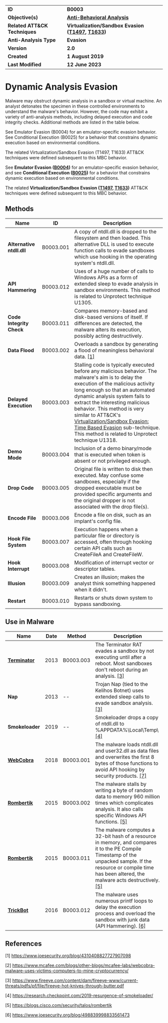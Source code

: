 <table>
<tr>
<td><b>ID</b></td>
<td><b>B0003</b></td>
</tr>
<tr>
<td><b>Objective(s)</b></td>
<td><b><a href="../anti-behavioral-analysis">Anti-Behavioral Analysis</a></b></td>
</tr>
<tr>
<td><b>Related ATT&CK Techniques</b></td>
<td><b>Virtualization/Sandbox Evasion (<a href="https://attack.mitre.org/techniques/T1497/">T1497</a>, <a href="https://attack.mitre.org/techniques/T1633/">T1633</a>)</b></td>
</tr>
<tr>
<td><b>Anti-Analysis Type</b></td>
<td><b>Evasion</b></td>
</tr>
<tr>
<td><b>Version</b></td>
<td><b>2.0</b></td>
</tr>
<tr>
<td><b>Created</b></td>
<td><b>1 August 2019</b></td>
</tr>
<tr>
<td><b>Last Modified</b></td>
<td><b>12 June 2023</b></td>
</tr>
</table>


# Dynamic Analysis Evasion

Malware may obstruct dynamic analysis in a sandbox or virtual machine. An analyst detonates the specimen in these controlled environments to understand the malware's behavior. However, the code may exhibit a variety of anti-analysis methods, including delayed execution and code integrity checks. Additional methods are listed in the table below.

See Emulator Evasion (B0004) for an emulator-specific evasion behavior. See Conditional Execution (B0025) for a behavior that constrains dynamic execution based on environmental conditions.

The related Virtualization/Sandbox Evasion (T1497, T1633) ATT&CK techniques were defined subsequent to this MBC behavior.


See **Emulator Evasion ([B0004](../anti-behavioral-analysis/emulator-evasion.md))** for an emulator-specific evasion behavior, and see **Conditional Execution ([B0025](../anti-behavioral-analysis/execution-guardrails.md))** for a behavior that constrains dynamic execution based on environmental conditions. 

The related **Virtualization/Sandbox Evasion ([T1497](https://attack.mitre.org/techniques/T1497/), [T1633](https://attack.mitre.org/techniques/T1633/))** ATT&CK techniques were defined subsequent to this MBC behavior.

## Methods

|Name|ID|Description|
|---|---|---|
|**Alternative ntdll.dll**|B0003.001|A copy of ntdll.dll is dropped to the filesystem and then loaded. This alternative DLL is used to execute function calls to evade sandboxes which use hooking in the operating system's ntdll.dll.|
|**API Hammering**|B0003.012|Uses of a huge number of calls to Windows APIs as a form of extended sleep to evade analysis in sandbox environments. This method is related to Unprotect technique U1305.|
|**Code Integrity Check**|B0003.011|Compares memory-based and disk-based versions of itself. If differences are detected, the malware alters its execution, possibly acting destructively.|
|**Data Flood**|B0003.002|Overloads a sandbox by generating a flood of meaningless behavioral data. [[1]](#1)|
|**Delayed Execution**|B0003.003|Stalling code is typically executed before any malicious behavior. The malware's aim is to delay the execution of the malicious activity long enough so that an automated dynamic analysis system fails to extract the interesting malicious behavior. This method is very similar to ATT&CK's [Virtualization/Sandbox Evasion: Time Based Evasion](https://attack.mitre.org/techniques/T1497/003/) sub-technique. This method is related to Unprotect technique U1318.|
|**Demo Mode**|B0003.004|Inclusion of a demo binary/mode that is executed when token is absent or not privileged enough.|
|**Drop Code**|B0003.005|Original file is written to disk then executed. May confuse some sandboxes, especially if the dropped executable must be provided specific arguments and the original dropper is not associated with the drop file(s).|
|**Encode File**|B0003.006|Encode a file on disk, such as an implant's config file.|
|**Hook File System**|B0003.007|Execution happens when a particular file or directory is accessed, often through hooking certain API calls such as CreateFileA and CreateFileW.|
|**Hook Interrupt**|B0003.008|Modification of interrupt vector or descriptor tables.|
|**Illusion**|B0003.009|Creates an illusion; makes the analyst think something happened when it didn't.|
|**Restart**|B0003.010|Restarts or shuts down system to bypass sandboxing.|


## Use in Malware

|Name|Date|Method|Description|
|---|---|---|---|
|[**Terminator**](../xample-malware/terminator.md)|2013|B0003.003|The Terminator RAT evades a sandbox by not executing until after a reboot. Most sandboxes don't reboot during an analysis. [[3]](#3)|
|**Nap**|2013|--|Trojan Nap (tied to the Kelihos Botnet) uses extended sleep calls to evade sandbox analysis. [[3]](#3)|
|**Smokeloader**|2019|--|Smokeloader drops a copy of ntdll.dll to %APPDATA%\Local\Temp\ [[4]](#4)|
|[**WebCobra**](../xample-malware/webcobra.md)|2018|B0003.001|The malware loads ntdll.dll and user32.dll as data files and overwrites the first 8 bytes of those functions to avoid API hooking by security products. [[7]](#7)|
|[**Rombertik**](../xample-malware/rombertik.md)|2015|B0003.002|The malware stalls by writing a byte of random data to memory 960 million times which complicates analysis. It also calls specific Windows API functions. [[5]](#5)|
|[**Rombertik**](../xample-malware/rombertik.md)|2015|B0003.011|The malware computes a 32-bit hash of a resource in memory, and compares it to the PE Compile Timestamp of the unpacked sample. If the resource or compile time has been altered, the malware acts destructively. [[5]](#5)|
|[**TrickBot**](../xample-malware/trickbot.md)|2016|B0003.012|The malware uses numerous printf loops to delay the execution process and overload the sandbox with junk data (API Hammering). [[6]](#6)|


## References

<a name="1">[1]</a> https://www.joesecurity.org/blog/4310408827727907098

<a name="2">[2]</a> https://www.mcafee.com/blogs/other-blogs/mcafee-labs/webcobra-malware-uses-victims-computers-to-mine-cryptocurrency/

<a name="3">[3]</a> https://www.fireeye.com/content/dam/fireeye-www/current-threats/pdfs/pf/file/fireeye-hot-knives-through-butter.pdf

<a name="4">[4]</a> https://research.checkpoint.com/2019-resurgence-of-smokeloader/

<a name="5">[5]</a> https://blogs.cisco.com/security/talos/rombertik

<a name="6">[6]</a> https://www.joesecurity.org/blog/498839998833561473

